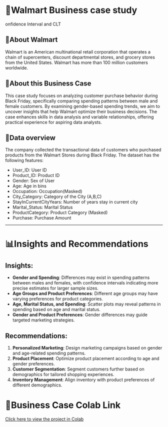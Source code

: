 # 🛒Walmart Business case study
onfidence Interval and CLT

## 🔎About Walmart
Walmart is an American multinational retail corporation that operates a chain of supercenters, discount departmental stores, and grocery stores from the United States. Walmart has more than 100 million customers worldwide.

## 📝About this Business Case
This case study focuses on analyzing customer purchase behavior during Black Friday, specifically comparing spending patterns between male and female customers. By examining gender-based spending trends, we aim to uncover insights that help Walmart optimize their business decisions. The case enhances skills in data analysis and variable relationships, offering practical experience for aspiring data analysts.

## 🔢Data overview
The company collected the transactional data of customers who purchased products from the Walmart Stores during Black Friday. 
The dataset has the following features:

- User_ID:	User ID
- Product_ID:	Product ID
- Gender:	Sex of User
- Age:	Age in bins
- Occupation:	Occupation(Masked)
- City_Category:	Category of the City (A,B,C)
- StayInCurrentCityYears:	Number of years stay in current city
- Marital_Status:	Marital Status
- ProductCategory:	Product Category (Masked)
- Purchase:	Purchase Amount
  
------------------------------------------------------------------------------------------------------------------------------------------------------------------------------------------------ 
# 📊Insights and Recommendations

## Insights:
- **Gender and Spending**: Differences may exist in spending patterns between males and females, with confidence intervals indicating more precise estimates for larger sample sizes.
- **Age Groups and Product Preferences**: Different age groups may have varying preferences for product categories.
- **Age, Marital Status, and Spending**: Scatter plots may reveal patterns in spending based on age and marital status.
- **Gender and Product Preferences**: Gender differences may guide targeted marketing strategies.

## Recommendations:
1. **Personalized Marketing**: Design marketing campaigns based on gender and age-related spending patterns.
2. **Product Placement**: Optimize product placement according to age and gender preferences.
3. **Customer Segmentation**: Segment customers further based on demographics for tailored shopping experiences.
4. **Inventory Management**: Align inventory with product preferences of different demographics.

# 📂Business Case Colab Link
[Click here to view the project in Colab](https://colab.research.google.com/drive/1teh-5anzc9vdsEVSIZXaNuP4aQ-dEfjP?usp=sharing)

